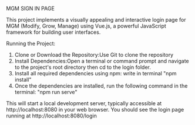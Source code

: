 MGM SIGN IN PAGE

This project implements a visually appealing and interactive login page for MGM (Modify, Grow, Manage) using Vue.js, a powerful JavaScript framework for building user interfaces.

 Running the Project:

1. Clone or Download the Repository:Use Git to clone the repository
2. Install Dependencies:Open a terminal or command prompt and navigate to the project's root directory then cd to the login folder.
3. Install all required dependencies using npm: write in terminal "npm install"
4. Once the dependencies are installed, run the following command in the terminal: "npm run serve"


This will start a local development server, typically accessible at http://localhost:8080 in your web browser. You should see the login page running at http://localhost:8080/login
